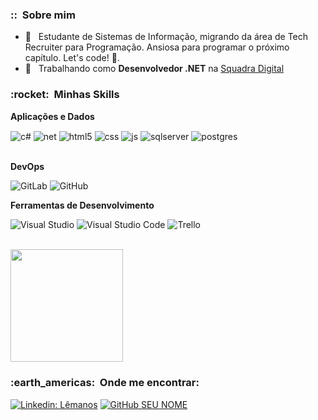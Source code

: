 <h3> :: &nbsp;Sobre mim </h3>
 
 - 🤔 &nbsp; Estudante de Sistemas de Informação, migrando da área de Tech Recruiter para Programação. Ansiosa para programar o próximo capítulo. Let's code! 🚀.
 - 💼 &nbsp; Trabalhando como **Desenvolvedor .NET** na <a href="https://www.linkedin.com/company/squadradigital/mycompany/verification/">Squadra Digital</a>
 
 <h3> :rocket: &nbsp;Minhas Skills </h3>
 
 **Aplicações e Dados**
   
  <div style="display: inline_block">
  <img align="center" alt="c#" src="https://img.shields.io/badge/C%23-239120?style=for-the-badge&logo=c-sharp&logoColor=white" />
  <img align="center" alt="net" src="https://img.shields.io/badge/.NET-5C2D91?style=for-the-badge&logo=.net&logoColor=white" />
  <img align="center" alt="html5" src="https://img.shields.io/badge/HTML5-E34F26?style=for-the-badge&logo=html5&logoColor=white" />
  <img align="center" alt="css" src="https://img.shields.io/badge/CSS3-1572B6?style=for-the-badge&logo=css3&logoColor=white" />
  <img align="center" alt="js" src="https://img.shields.io/badge/JavaScript-F7DF1E?style=for-the-badge&logo=javascript&logoColor=black" />
  <img align="center" alt="sqlserver" src="https://img.shields.io/badge/Microsoft_SQL_Server-CC2927?style=for-the-badge&logo=microsoft-sql-server&logoColor=white" />
  <img align="center" alt="postgres" src="https://img.shields.io/badge/PostgreSQL-316192?style=for-the-badge&logo=postgresql&logoColor=white" />


</div><br/>
 

 **DevOps**
 
   ![GitLab](https://img.shields.io/badge/GitLab-330F63?style=for-the-badge&logo=gitlab&logoColor=white)
   ![GitHub](https://img.shields.io/badge/GitHub-100000?style=for-the-badge&logo=github&logoColor=white)
 
 **Ferramentas de Desenvolvimento**
 
   ![Visual Studio](https://img.shields.io/badge/-Visual%20Studio-333333?style=flat&logo=visual-studio&logoColor=9400d3)
   ![Visual Studio Code](https://img.shields.io/badge/-Visual%20Studio%20Code-333333?style=flat&logo=visual-studio-code&logoColor=007ACC)
   ![Trello](https://img.shields.io/badge/-Trello-333333?style=flat&logo=trello&logoColor=007ACC)
   
   
 
 <br/>
 
 <a href="https://github.com/lemanos">
   <img height="180em" src="https://github-readme-stats.vercel.app/api?username=lemanos&theme=blue-green" />
 </a>
 
 <br/>
 
 <h3> :earth_americas: &nbsp;Onde me encontrar: </h3>
 
 [![Linkedin: Lêmanos](https://img.shields.io/badge/-Lêmanos-blue?style=flat-square&logo=Linkedin&logoColor=white&link=https://www.linkedin.com/in/l%C3%AAmanos-souza-97a537123/)](https://www.linkedin.com/in/l%C3%AAmanos-souza-97a537123/)
 [![GitHub SEU NOME]( https://img.shields.io/github/followers/lemanos?label=follow&style=social)](https://github.com/lemanos)
